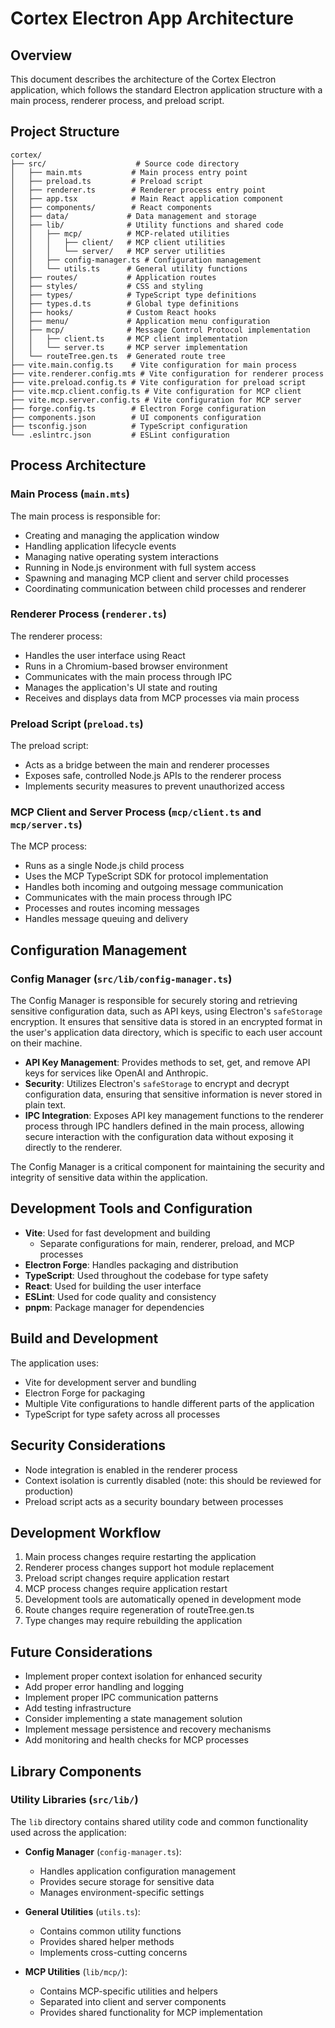 # Cortex Electron App Architecture

## Overview

This document describes the architecture of the Cortex Electron application, which follows the standard Electron application structure with a main process, renderer process, and preload script.

## Project Structure

```
cortex/
├── src/                    # Source code directory
│   ├── main.mts           # Main process entry point
│   ├── preload.ts         # Preload script
│   ├── renderer.ts        # Renderer process entry point
│   ├── app.tsx            # Main React application component
│   ├── components/        # React components
│   ├── data/             # Data management and storage
│   ├── lib/              # Utility functions and shared code
│   │   ├── mcp/          # MCP-related utilities
│   │   │   ├── client/   # MCP client utilities
│   │   │   └── server/   # MCP server utilities
│   │   ├── config-manager.ts # Configuration management
│   │   └── utils.ts      # General utility functions
│   ├── routes/           # Application routes
│   ├── styles/           # CSS and styling
│   ├── types/            # TypeScript type definitions
│   ├── types.d.ts        # Global type definitions
│   ├── hooks/            # Custom React hooks
│   ├── menu/             # Application menu configuration
│   ├── mcp/              # Message Control Protocol implementation
│   │   ├── client.ts     # MCP client implementation
│   │   └── server.ts     # MCP server implementation
│   └── routeTree.gen.ts  # Generated route tree
├── vite.main.config.ts    # Vite configuration for main process
├── vite.renderer.config.mts # Vite configuration for renderer process
├── vite.preload.config.ts # Vite configuration for preload script
├── vite.mcp.client.config.ts # Vite configuration for MCP client
├── vite.mcp.server.config.ts # Vite configuration for MCP server
├── forge.config.ts        # Electron Forge configuration
├── components.json        # UI components configuration
├── tsconfig.json          # TypeScript configuration
└── .eslintrc.json         # ESLint configuration
```

## Process Architecture

### Main Process (`main.mts`)

The main process is responsible for:

- Creating and managing the application window
- Handling application lifecycle events
- Managing native operating system interactions
- Running in Node.js environment with full system access
- Spawning and managing MCP client and server child processes
- Coordinating communication between child processes and renderer

### Renderer Process (`renderer.ts`)

The renderer process:

- Handles the user interface using React
- Runs in a Chromium-based browser environment
- Communicates with the main process through IPC
- Manages the application's UI state and routing
- Receives and displays data from MCP processes via main process

### Preload Script (`preload.ts`)

The preload script:

- Acts as a bridge between the main and renderer processes
- Exposes safe, controlled Node.js APIs to the renderer process
- Implements security measures to prevent unauthorized access

### MCP Client and Server Process (`mcp/client.ts` and `mcp/server.ts`)

The MCP process:

- Runs as a single Node.js child process
- Uses the MCP TypeScript SDK for protocol implementation
- Handles both incoming and outgoing message communication
- Communicates with the main process through IPC
- Processes and routes incoming messages
- Handles message queuing and delivery

## Configuration Management

### Config Manager (`src/lib/config-manager.ts`)

The Config Manager is responsible for securely storing and retrieving sensitive configuration data, such as API keys, using Electron's `safeStorage` encryption. It ensures that sensitive data is stored in an encrypted format in the user's application data directory, which is specific to each user account on their machine.

- **API Key Management**: Provides methods to set, get, and remove API keys for services like OpenAI and Anthropic.
- **Security**: Utilizes Electron's `safeStorage` to encrypt and decrypt configuration data, ensuring that sensitive information is never stored in plain text.
- **IPC Integration**: Exposes API key management functions to the renderer process through IPC handlers defined in the main process, allowing secure interaction with the configuration data without exposing it directly to the renderer.

The Config Manager is a critical component for maintaining the security and integrity of sensitive data within the application.

## Development Tools and Configuration

- **Vite**: Used for fast development and building
  - Separate configurations for main, renderer, preload, and MCP processes
- **Electron Forge**: Handles packaging and distribution
- **TypeScript**: Used throughout the codebase for type safety
- **React**: Used for building the user interface
- **ESLint**: Used for code quality and consistency
- **pnpm**: Package manager for dependencies

## Build and Development

The application uses:

- Vite for development server and bundling
- Electron Forge for packaging
- Multiple Vite configurations to handle different parts of the application
- TypeScript for type safety across all processes

## Security Considerations

- Node integration is enabled in the renderer process
- Context isolation is currently disabled (note: this should be reviewed for production)
- Preload script acts as a security boundary between processes

## Development Workflow

1. Main process changes require restarting the application
2. Renderer process changes support hot module replacement
3. Preload script changes require application restart
4. MCP process changes require application restart
5. Development tools are automatically opened in development mode
6. Route changes require regeneration of routeTree.gen.ts
7. Type changes may require rebuilding the application

## Future Considerations

- Implement proper context isolation for enhanced security
- Add proper error handling and logging
- Implement proper IPC communication patterns
- Add testing infrastructure
- Consider implementing a state management solution
- Implement message persistence and recovery mechanisms
- Add monitoring and health checks for MCP processes

## Library Components

### Utility Libraries (`src/lib/`)

The `lib` directory contains shared utility code and common functionality used across the application:

- **Config Manager** (`config-manager.ts`):

  - Handles application configuration management
  - Provides secure storage for sensitive data
  - Manages environment-specific settings

- **General Utilities** (`utils.ts`):

  - Contains common utility functions
  - Provides shared helper methods
  - Implements cross-cutting concerns

- **MCP Utilities** (`lib/mcp/`):
  - Contains MCP-specific utilities and helpers
  - Separated into client and server components
  - Provides shared functionality for MCP implementation
